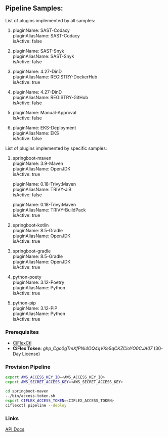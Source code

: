 ## **Pipeline Samples:**

List of plugins implemented by all samples: <br>
1.  pluginName: SAST-Codacy <br>
    pluginAliasName: SAST-Codacy <br>
    isActive: false <br>

2.  pluginName: SAST-Snyk <br>
    pluginAliasName: SAST-Snyk <br>
    isActive: false

3.  pluginName: 4.27-DinD <br>
    pluginAliasName: REGISTRY-DockerHub <br>
    isActive: true <br>

4.  pluginName: 4.27-DinD <br>
    pluginAliasName: REGISTRY-GitHub <br>
    isActive: false <br>

5.  pluginName: Manual-Approval <br>
    isActive: false <br>

6.  pluginName: EKS-Deployment <br>
    pluginAliasName: EKS <br>
    isActive: false <br>

List of plugins implemented by specific samples: <br>
1. springboot-maven <br>
    pluginName: 3.9-Maven <br>
    pluginAliasName: OpenJDK <br>
    isActive: true <br>

    pluginName: 0.18-Trivy:Maven <br>
    pluginAliasName: TRIVY-JiB <br>
    isActive: false <br>

    pluginName: 0.18-Trivy:Maven <br>
    pluginAliasName: TRIVY-BuildPack <br>
    isActive: true <br>

2. springboot-kotlin <br>
    pluginName: 8.5-Gradle <br>
    pluginAliasName: OpenJDK <br>
    isActive: true <br>

3. springboot-gradle <br>
    pluginName: 8.5-Gradle <br>
    pluginAliasName: OpenJDK <br>
    isActive: true <br>

4. python-poety <br>
    pluginName: 3.12-Poetry <br>
    pluginAliasName: Python <br>
    isActive: true <br>

5. python-pip <br>
    pluginName: 3.12-PiP <br>
    pluginAliasName: Python <br>
    isActive: true <br>

### **Prerequisites**

- [CiFlexCtl](https://www.npmjs.com/package/@ciflex/ciflexctl)
- **CiFlex Token**: _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_ (30-Day License)

### **Provision Pipeline**
```bash
export AWS_ACCESS_KEY_ID=<AWS_ACCESS_KEY_ID>
export AWS_SECRET_ACCESS_KEY=<AWS_SECRET_ACCESS_KEY>

cd springboot-maven
../bin/access-token.sh 
export CIFLEX_ACCESS_TOKEN=<CIFLEX_ACCESS_TOKEN>
ciflexctl pipeline --deploy
```

### **Links**
[API Docs](docs/README.md)